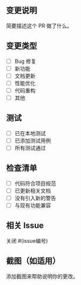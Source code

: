 ## 变更说明

简要描述这个 PR 做了什么。

## 变更类型

- [ ] Bug 修复
- [ ] 新功能
- [ ] 文档更新
- [ ] 性能优化
- [ ] 代码重构
- [ ] 其他

## 测试

- [ ] 已在本地测试
- [ ] 已添加测试用例
- [ ] 所有测试通过

## 检查清单

- [ ] 代码符合项目规范
- [ ] 已更新相关文档
- [ ] 没有引入新的警告
- [ ] 与现有功能兼容

## 相关 Issue

关闭 #(issue编号)

## 截图（如适用）

添加截图来帮助说明你的更改。

